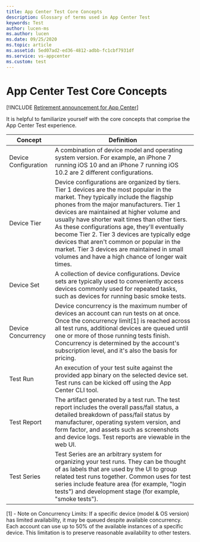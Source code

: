 ```yaml
---
title: App Center Test Core Concepts
description: Glossary of terms used in App Center Test
keywords: Test
author: lucen-ms
ms.author: lucen
ms.date: 09/25/2020
ms.topic: article
ms.assetid: 5ed07ad2-ed36-4812-adbb-fc1cbf7931df
ms.service: vs-appcenter
ms.custom: test
---
```


# App Center Test Core Concepts
[!INCLUDE [Retirement announcement for App Center](../includes/retirement.md)]

It is helpful to familiarize yourself with the core concepts that comprise the App Center Test experience.


|       Concept        |                                                                                                                                                                                                                                                                 Definition                                                                                                                                                                                                                                                                  |
|----------------------|---------------------------------------------------------------------------------------------------------------------------------------------------------------------------------------------------------------------------------------------------------------------------------------------------------------------------------------------------------------------------------------------------------------------------------------------------------------------------------------------------------------------------------------------|
| Device Configuration |                                                                                                                                                                                    A combination of device model and operating system version. For example, an iPhone 7 running iOS 10 and an iPhone 7 running iOS 10.2 are 2 different configurations.                                                                                                                                                                                     |
|     Device Tier      | Device configurations are organized by tiers. Tier 1 devices are the most popular in the market. They typically include the flagship phones from the major manufacturers. Tier 1 devices are maintained at higher volume and usually have shorter wait times than other tiers. As these configurations age, they'll eventually become Tier 2. Tier 3 devices are typically edge devices that aren't common or popular in the market. Tier 3 devices are maintained in small volumes and have a high chance of longer wait times. |
|      Device Set      |                                                                                                                                                                            A collection of device configurations. Device sets are typically used to conveniently access devices commonly used for repeated tasks, such as devices for running basic smoke tests.                                                                                                                                                                            |
|  Device Concurrency  | Device concurrency is the maximum number of devices an account can run tests on at once. Once the concurrency limit[1] is reached across all test runs, additional devices are queued until one or more of those running tests finish. Concurrency is determined by the account's subscription level, and it's also the basis for pricing.                                       |
|       Test Run       |                                                                                                                                                                               An execution of your test suite against the provided app binary on the selected device set. Test runs can be kicked off using the App Center CLI tool.                                                                                                                                                                               |
|     Test Report      |                                                                                                                         The artifact generated by a test run. The test report includes the overall pass/fail status, a detailed breakdown of pass/fail status by manufacturer, operating system version, and form factor, and assets such as screenshots and device logs. Test reports are viewable in the web UI.                                                                                                                          |
|     Test Series      |                                                                                                                     Test Series are an arbitrary system for organizing your test runs. They can be thought of as labels that are used by the UI to group related test runs together. Common uses for test series include feature area (for example, "login tests") and development stage (for example, "smoke tests").                                                                                                                     |

[1] - Note on Concurrency Limits: If a specific device (model & OS version) has limited availability, it may be queued despite available concurrency. Each account can use up to 50% of the available instances of a specific device. This limitation is to preserve reasonable availability to other testers. 
